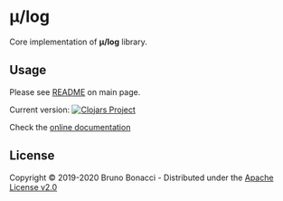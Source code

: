 # μ/log

Core implementation of **μ/log** library.

## Usage

Please see [README](../README.md) on main page.

Current version: [![Clojars Project](https://img.shields.io/clojars/v/com.brunobonacci/mulog.svg)](https://clojars.org/com.brunobonacci/mulog)

Check the [online documentation](https://cljdoc.org/d/com.brunobonacci/mulog/CURRENT)

## License

Copyright © 2019-2020 Bruno Bonacci - Distributed under the [Apache License v2.0](http://www.apache.org/licenses/LICENSE-2.0)
